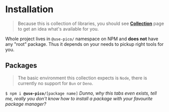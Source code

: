# Installation

> Because this is collection of libraries, you should see **[Collection](Collection.md)** page to get an idea what's available for you.

Whole project lives in `@use-pico/` namespace on NPM and **does not** have any "root" package. Thus it depends on your needs to
pickup right tools for you.

## Packages

> The basic environment this collection expects is `Node`, there is currently no support for `Bun` or `Deno`.

<tabs>
    <tab title="npm">
        <code xml:lang="bash">$ npm i <b>@use-pico/</b>[package name]</code>
    </tab>
    <tab title="others">
        <i>Dunno, why this tabs even exists, tell me, really you don't know how to install a package with your favourite
package manager?</i>
    </tab>
</tabs>


